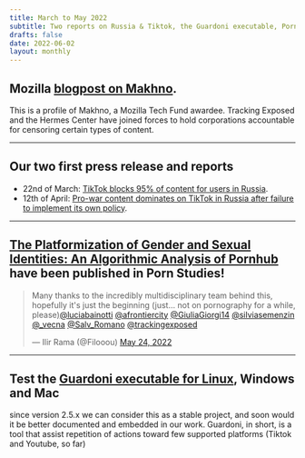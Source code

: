 ```yaml
---
title: March to May 2022
subtitle: Two reports on Russia & Tiktok, the Guardoni executable, Pornhub paper, and Makhno!
drafts: false
date: 2022-06-02
layout: monthly
---
```


## Mozilla [blogpost on Makhno](https://foundation.mozilla.org/en/blog/new-tool-makhno-will-expose-geographic-social-media-censorship/).

 This is a profile of Makhno, a Mozilla Tech Fund awardee. Tracking Exposed and the Hermes Center have joined forces to hold corporations accountable for censoring certain types of content.

---

## Our two first press release and reports

* 22nd of March: [TikTok blocks 95% of content for users in Russia](https://tracking.exposed/pdf/PR-tiktok-russia-15march2022.pdf).
* 12th of April: [Pro-war content dominates on TikTok in Russia after failure to implement its own policy](https://tracking.exposed/pdf/tiktok-russia-12april2022.pdf).

---
## [The Platformization of Gender and Sexual Identities: An Algorithmic Analysis of Pornhub](https://osf.io/preprints/socarxiv/4egzu) have been published in Porn Studies!

<blockquote class="twitter-tweet"><p lang="en" dir="ltr">Many thanks to the incredibly multidisciplinary team behind this, hopefully it&#39;s just the beginning (just... not on pornography for a while, please)<a href="https://twitter.com/luciabainotti?ref_src=twsrc%5Etfw">@luciabainotti</a> <a href="https://twitter.com/afrontiercity?ref_src=twsrc%5Etfw">@afrontiercity</a> <a href="https://twitter.com/GiuliaGiorgi14?ref_src=twsrc%5Etfw">@GiuliaGiorgi14</a> <a href="https://twitter.com/silviasemenzin?ref_src=twsrc%5Etfw">@silviasemenzin</a> <a href="https://twitter.com/_vecna?ref_src=twsrc%5Etfw">@_vecna</a> <a href="https://twitter.com/Salv_Romano?ref_src=twsrc%5Etfw">@Salv_Romano</a> <a href="https://twitter.com/trackingexposed?ref_src=twsrc%5Etfw">@trackingexposed</a></p>&mdash; Ilir Rama (@Filooou) <a href="https://twitter.com/Filooou/status/1529081256104927233?ref_src=twsrc%5Etfw">May 24, 2022</a></blockquote> <script async src="https://platform.twitter.com/widgets.js" charset="utf-8"></script>

---
## Test the [Guardoni executable for Linux](https://github.com/tracking-exposed/yttrex/releases), Windows and Mac

since version 2.5.x we can consider this as a stable project, and soon would it be better documented and embedded in our work. Guardoni, in short, is a tool that assist repetition of actions toward few supported platforms (Tiktok and Youtube, so far)
